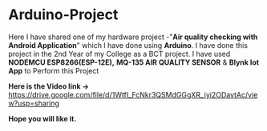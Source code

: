 # Arduino-Project
Here I have shared one of my hardware project -"**Air quality checking with Android Application**" which I have done using **Arduino**. 
I have done this project in the 2nd Year of my College as a BCT project.
I have used **NODEMCU ESP8266(ESP-12E),** **MQ-135 AIR QUALITY SENSOR** & **Blynk Iot App** to Perform this Project

**Here is the Video link ->** https://drive.google.com/file/d/1WtfI_FcNkr3QSMdGGgXR_jyi2ODavtAc/view?usp=sharing

**Hope you will like it.**
